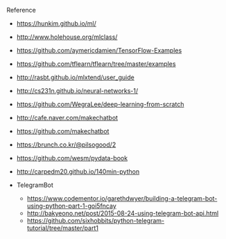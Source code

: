 

Reference
- https://hunkim.github.io/ml/
- http://www.holehouse.org/mlclass/
- https://github.com/aymericdamien/TensorFlow-Examples
- https://github.com/tflearn/tflearn/tree/master/examples
- http://rasbt.github.io/mlxtend/user_guide
- http://cs231n.github.io/neural-networks-1/
- https://github.com/WegraLee/deep-learning-from-scratch

- http://cafe.naver.com/makechatbot
- https://github.com/makechatbot
- https://brunch.co.kr/@pilsogood/2
- https://github.com/wesm/pydata-book
- http://carpedm20.github.io/140min-python
- TelegramBot
  - https://www.codementor.io/garethdwyer/building-a-telegram-bot-using-python-part-1-goi5fncay
  - http://bakyeono.net/post/2015-08-24-using-telegram-bot-api.html
  - https://github.com/sixhobbits/python-telegram-tutorial/tree/master/part1
  


